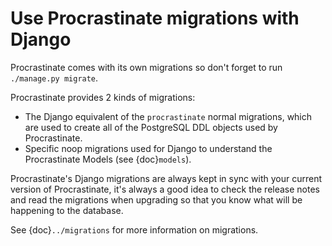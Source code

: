 # Use Procrastinate migrations with Django

Procrastinate comes with its own migrations so don't forget to run
`./manage.py migrate`.

Procrastinate provides 2 kinds of migrations:
- The Django equivalent of the `procrastinate` normal migrations, which are
  used to create all of the PostgreSQL DDL objects used by Procrastinate.
- Specific noop migrations used for Django to understand the Procrastinate
  Models (see {doc}`models`).

Procrastinate's Django migrations are always kept
in sync with your current version of Procrastinate, it's always a good idea
to check the release notes and read the migrations when upgrading so that you
know what will be happening to the database.

See {doc}`../migrations` for more information on migrations.
